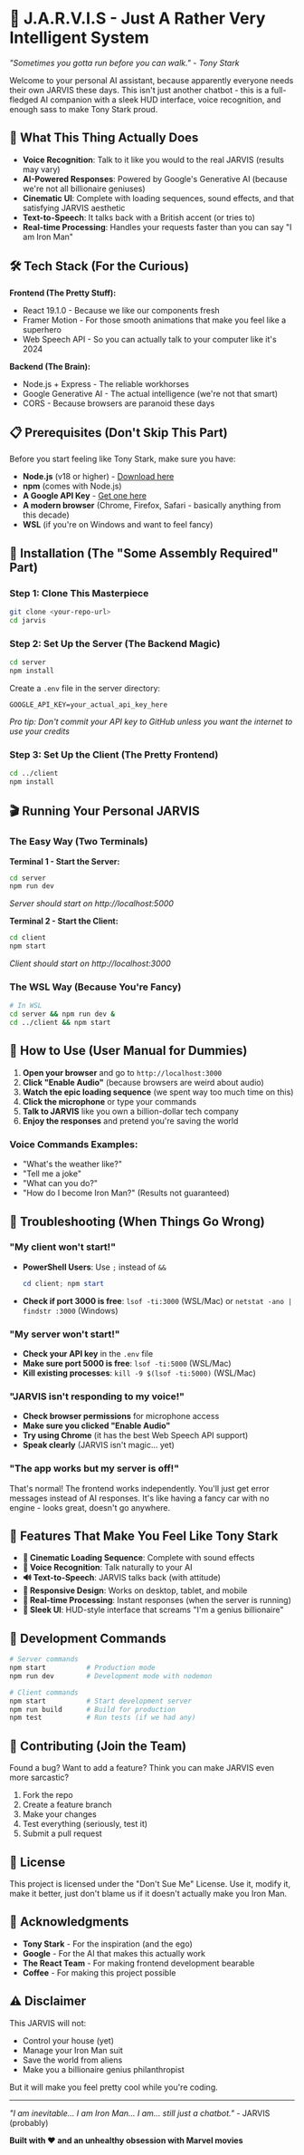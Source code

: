 # 🤖 J.A.R.V.I.S - Just A Rather Very Intelligent System

*"Sometimes you gotta run before you can walk." - Tony Stark*

Welcome to your personal AI assistant, because apparently everyone needs their own JARVIS these days. This isn't just another chatbot - this is a full-fledged AI companion with a sleek HUD interface, voice recognition, and enough sass to make Tony Stark proud.

## 🚀 What This Thing Actually Does

- **Voice Recognition**: Talk to it like you would to the real JARVIS (results may vary)
- **AI-Powered Responses**: Powered by Google's Generative AI (because we're not all billionaire geniuses)
- **Cinematic UI**: Complete with loading sequences, sound effects, and that satisfying JARVIS aesthetic
- **Text-to-Speech**: It talks back with a British accent (or tries to)
- **Real-time Processing**: Handles your requests faster than you can say "I am Iron Man"

## 🛠️ Tech Stack (For the Curious)

**Frontend (The Pretty Stuff):**
- React 19.1.0 - Because we like our components fresh
- Framer Motion - For those smooth animations that make you feel like a superhero
- Web Speech API - So you can actually talk to your computer like it's 2024

**Backend (The Brain):**
- Node.js + Express - The reliable workhorses
- Google Generative AI - The actual intelligence (we're not that smart)
- CORS - Because browsers are paranoid these days

## 📋 Prerequisites (Don't Skip This Part)

Before you start feeling like Tony Stark, make sure you have:

- **Node.js** (v18 or higher) - [Download here](https://nodejs.org/)
- **npm** (comes with Node.js)
- **A Google API Key** - [Get one here](https://makersuite.google.com/app/apikey)
- **A modern browser** (Chrome, Firefox, Safari - basically anything from this decade)
- **WSL** (if you're on Windows and want to feel fancy)

## 🚀 Installation (The "Some Assembly Required" Part)

### Step 1: Clone This Masterpiece
```bash
git clone <your-repo-url>
cd jarvis
```

### Step 2: Set Up the Server (The Backend Magic)
```bash
cd server
npm install
```

Create a `.env` file in the server directory:
```env
GOOGLE_API_KEY=your_actual_api_key_here
```
*Pro tip: Don't commit your API key to GitHub unless you want the internet to use your credits*

### Step 3: Set Up the Client (The Pretty Frontend)
```bash
cd ../client
npm install
```

## 🎬 Running Your Personal JARVIS

### The Easy Way (Two Terminals)

**Terminal 1 - Start the Server:**
```bash
cd server
npm run dev
```
*Server should start on http://localhost:5000*

**Terminal 2 - Start the Client:**
```bash
cd client
npm start
```
*Client should start on http://localhost:3000*

### The WSL Way (Because You're Fancy)
```bash
# In WSL
cd server && npm run dev &
cd ../client && npm start
```

## 🎯 How to Use (User Manual for Dummies)

1. **Open your browser** and go to `http://localhost:3000`
2. **Click "Enable Audio"** (because browsers are weird about audio)
3. **Watch the epic loading sequence** (we spent way too much time on this)
4. **Click the microphone** or type your commands
5. **Talk to JARVIS** like you own a billion-dollar tech company
6. **Enjoy the responses** and pretend you're saving the world

### Voice Commands Examples:
- "What's the weather like?"
- "Tell me a joke"
- "What can you do?"
- "How do I become Iron Man?" (Results not guaranteed)

## 🐛 Troubleshooting (When Things Go Wrong)

### "My client won't start!"
- **PowerShell Users**: Use `;` instead of `&&`
  ```powershell
  cd client; npm start
  ```
- **Check if port 3000 is free**: `lsof -ti:3000` (WSL/Mac) or `netstat -ano | findstr :3000` (Windows)

### "My server won't start!"
- **Check your API key** in the `.env` file
- **Make sure port 5000 is free**: `lsof -ti:5000` (WSL/Mac)
- **Kill existing processes**: `kill -9 $(lsof -ti:5000)` (WSL/Mac)

### "JARVIS isn't responding to my voice!"
- **Check browser permissions** for microphone access
- **Make sure you clicked "Enable Audio"**
- **Try using Chrome** (it has the best Web Speech API support)
- **Speak clearly** (JARVIS isn't magic... yet)

### "The app works but my server is off!"
That's normal! The frontend works independently. You'll just get error messages instead of AI responses. It's like having a fancy car with no engine - looks great, doesn't go anywhere.

## 🎨 Features That Make You Feel Like Tony Stark

- **🎵 Cinematic Loading Sequence**: Complete with sound effects
- **🎤 Voice Recognition**: Talk naturally to your AI
- **🔊 Text-to-Speech**: JARVIS talks back (with attitude)
- **📱 Responsive Design**: Works on desktop, tablet, and mobile
- **🎯 Real-time Processing**: Instant responses (when the server is running)
- **🎨 Sleek UI**: HUD-style interface that screams "I'm a genius billionaire"

## 🔧 Development Commands

```bash
# Server commands
npm start          # Production mode
npm run dev        # Development mode with nodemon

# Client commands
npm start          # Start development server
npm run build      # Build for production
npm test           # Run tests (if we had any)
```

## 🤝 Contributing (Join the Team)

Found a bug? Want to add a feature? Think you can make JARVIS even more sarcastic? 

1. Fork the repo
2. Create a feature branch
3. Make your changes
4. Test everything (seriously, test it)
5. Submit a pull request

## 📝 License

This project is licensed under the "Don't Sue Me" License. Use it, modify it, make it better, just don't blame us if it doesn't actually make you Iron Man.

## 🙏 Acknowledgments

- **Tony Stark** - For the inspiration (and the ego)
- **Google** - For the AI that makes this actually work
- **The React Team** - For making frontend development bearable
- **Coffee** - For making this project possible

## ⚠️ Disclaimer

This JARVIS will not:
- Control your house (yet)
- Manage your Iron Man suit
- Save the world from aliens
- Make you a billionaire genius philanthropist

But it will make you feel pretty cool while you're coding.

---

*"I am inevitable... I am Iron Man... I am... still just a chatbot."* - JARVIS (probably)

**Built with ❤️ and an unhealthy obsession with Marvel movies**
